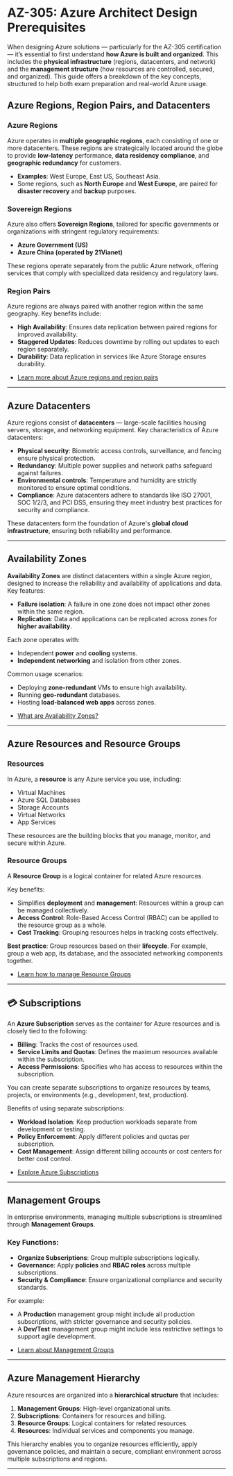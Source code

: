 # AZ-305: Azure Architect Design Prerequisites

When designing Azure solutions — particularly for the AZ-305 certification — it’s essential to first understand **how Azure is built and organized**. This includes the **physical infrastructure** (regions, datacenters, and network) and the **management structure** (how resources are controlled, secured, and organized). This guide offers a breakdown of the key concepts, structured to help both exam preparation and real-world Azure usage.


   ## Azure Regions, Region Pairs, and Datacenters

   ### Azure Regions

   Azure operates in **multiple geographic regions**, each consisting of one or more datacenters. These regions are strategically located around the globe to provide **low-latency** performance, **data residency compliance**, and **geographic redundancy** for customers.

   * **Examples**: West Europe, East US, Southeast Asia.
   * Some regions, such as **North Europe** and **West Europe**, are paired for **disaster recovery** and **backup** purposes.

   ### Sovereign Regions

   Azure also offers **Sovereign Regions**, tailored for specific governments or organizations with stringent regulatory requirements:

   * **Azure Government (US)**
   * **Azure China (operated by 21Vianet)**

   These regions operate separately from the public Azure network, offering services that comply with specialized data residency and regulatory laws.

   ### Region Pairs

   Azure regions are always paired with another region within the same geography. Key benefits include:

   * **High Availability**: Ensures data replication between paired regions for improved availability.
   * **Staggered Updates**: Reduces downtime by rolling out updates to each region separately.
   * **Durability**: Data replication in services like Azure Storage ensures durability.

   - [Learn more about Azure regions and region pairs](https://learn.microsoft.com/en-us/azure/reliability/availability-zones-overview#what-are-availability-zones)

   ---

   ## Azure Datacenters

   Azure regions consist of **datacenters** — large-scale facilities housing servers, storage, and networking equipment. Key characteristics of Azure datacenters:

   * **Physical security**: Biometric access controls, surveillance, and fencing ensure physical protection.
   * **Redundancy**: Multiple power supplies and network paths safeguard against failures.
   * **Environmental controls**: Temperature and humidity are strictly monitored to ensure optimal conditions.
   * **Compliance**: Azure datacenters adhere to standards like ISO 27001, SOC 1/2/3, and PCI DSS, ensuring they meet industry best practices for security and compliance.

   These datacenters form the foundation of Azure's **global cloud infrastructure**, ensuring both reliability and performance.

   ---

   ## Availability Zones

   **Availability Zones** are distinct datacenters within a single Azure region, designed to increase the reliability and availability of applications and data. Key features:

   * **Failure isolation**: A failure in one zone does not impact other zones within the same region.
   * **Replication**: Data and applications can be replicated across zones for **higher availability**.

   Each zone operates with:

   * Independent **power** and **cooling** systems.
   * **Independent networking** and isolation from other zones.

   Common usage scenarios:

   * Deploying **zone-redundant** VMs to ensure high availability.
   * Running **geo-redundant** databases.
   * Hosting **load-balanced web apps** across zones.

   - [What are Availability Zones?](https://learn.microsoft.com/en-us/azure/reliability/availability-zones-overview)

   ---

   ## Azure Resources and Resource Groups

   ### Resources

   In Azure, a **resource** is any Azure service you use, including:

   * Virtual Machines
   * Azure SQL Databases
   * Storage Accounts
   * Virtual Networks
   * App Services

   These resources are the building blocks that you manage, monitor, and secure within Azure.

   ### Resource Groups

   A **Resource Group** is a logical container for related Azure resources.

   Key benefits:

   * Simplifies **deployment** and **management**: Resources within a group can be managed collectively.
   * **Access Control**: Role-Based Access Control (RBAC) can be applied to the resource group as a whole.
   * **Cost Tracking**: Grouping resources helps in tracking costs effectively.

   **Best practice**: Group resources based on their **lifecycle**. For example, group a web app, its database, and the associated networking components together.

   - [Learn how to manage Resource Groups](https://learn.microsoft.com/en-us/azure/azure-resource-manager/management/manage-resource-groups-portal)

   ---

   ## 💳 Subscriptions

   An **Azure Subscription** serves as the container for Azure resources and is closely tied to the following:

   * **Billing**: Tracks the cost of resources used.
   * **Service Limits and Quotas**: Defines the maximum resources available within the subscription.
   * **Access Permissions**: Specifies who has access to resources within the subscription.

   You can create separate subscriptions to organize resources by teams, projects, or environments (e.g., development, test, production).

   Benefits of using separate subscriptions:

   * **Workload Isolation**: Keep production workloads separate from development or testing.
   * **Policy Enforcement**: Apply different policies and quotas per subscription.
   * **Cost Management**: Assign different billing accounts or cost centers for better cost control.

   - [Explore Azure Subscriptions](https://learn.microsoft.com/en-us/azure/cost-management-billing/manage/create-subscription)

   ---

   ## Management Groups

   In enterprise environments, managing multiple subscriptions is streamlined through **Management Groups**.

   ### Key Functions:

   * **Organize Subscriptions**: Group multiple subscriptions logically.
   * **Governance**: Apply **policies** and **RBAC roles** across multiple subscriptions.
   * **Security & Compliance**: Ensure organizational compliance and security standards.

   For example:

   * A **Production** management group might include all production subscriptions, with stricter governance and security policies.
   * A **Dev/Test** management group might include less restrictive settings to support agile development.

   - [Learn about Management Groups](https://learn.microsoft.com/en-us/azure/governance/management-groups/overview)

   ---

   ## Azure Management Hierarchy

   Azure resources are organized into a **hierarchical structure** that includes:

   1. **Management Groups**: High-level organizational units.
   2. **Subscriptions**: Containers for resources and billing.
   3. **Resource Groups**: Logical containers for related resources.
   4. **Resources**: Individual services and components you manage.

   This hierarchy enables you to organize resources efficiently, apply governance policies, and maintain a secure, compliant environment across multiple subscriptions and regions.

   ---
